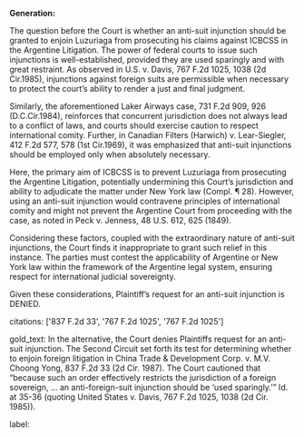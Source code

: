 **Generation:**

The question before the Court is whether an anti-suit injunction should be granted to enjoin Luzuriaga from prosecuting his claims against ICBCSS in the Argentine Litigation. The power of federal courts to issue such injunctions is well-established, provided they are used sparingly and with great restraint. As observed in U.S. v. Davis, 767 F.2d 1025, 1038 (2d Cir.1985), injunctions against foreign suits are permissible when necessary to protect the court’s ability to render a just and final judgment.

Similarly, the aforementioned Laker Airways case, 731 F.2d 909, 926 (D.C.Cir.1984), reinforces that concurrent jurisdiction does not always lead to a conflict of laws, and courts should exercise caution to respect international comity. Further, in Canadian Filters (Harwich) v. Lear-Siegler, 412 F.2d 577, 578 (1st Cir.1969), it was emphasized that anti-suit injunctions should be employed only when absolutely necessary.

Here, the primary aim of ICBCSS is to prevent Luzuriaga from prosecuting the Argentine Litigation, potentially undermining this Court’s jurisdiction and ability to adjudicate the matter under New York law (Compl. ¶ 28). However, using an anti-suit injunction would contravene principles of international comity and might not prevent the Argentine Court from proceeding with the case, as noted in Peck v. Jenness, 48 U.S. 612, 625 (1849).

Considering these factors, coupled with the extraordinary nature of anti-suit injunctions, the Court finds it inappropriate to grant such relief in this instance. The parties must contest the applicability of Argentine or New York law within the framework of the Argentine legal system, ensuring respect for international judicial sovereignty.

Given these considerations, Plaintiff’s request for an anti-suit injunction is DENIED.

citations: ['837 F.2d 33', '767 F.2d 1025', '767 F.2d 1025']

gold_text: In the alternative, the Court denies Plaintiffs request for an anti-suit injunction. The Second Circuit set forth its test for determining whether to enjoin foreign litigation in China Trade & Development Corp. v. M.V. Choong Yong, 837 F.2d 33 (2d Cir. 1987). The Court cautioned that “because such an order effectively restricts the jurisdiction of a foreign sovereign, ... an anti-foreign-suit injunction should be ‘used sparingly.’” Id. at 35-36 (quoting United States v. Davis, 767 F.2d 1025, 1038 (2d Cir. 1985)).

label: 
